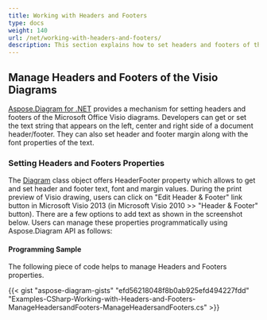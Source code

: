 ```yaml
---
title: Working with Headers and Footers
type: docs
weight: 140
url: /net/working-with-headers-and-footers/
description: This section explains how to set headers and footers of the Microsoft Office Visio with Aspose.Diagram.
---
```


## **Manage Headers and Footers of the Visio Diagrams**
[Aspose.Diagram for .NET](https://products.aspose.com/diagram/net/) provides a mechanism for setting headers and footers of the Microsoft Office Visio diagrams. Developers can get or set the text string that appears on the left, center and right side of a document header/footer. They can also set header and footer margin along with the font properties of the text.
### **Setting Headers and Footers Properties**
The [Diagram](http://www.aspose.com/api/net/diagram/aspose.diagram/diagram) class object offers HeaderFooter property which allows to get and set header and footer text, font and margin values. During the print preview of Visio drawing, users can click on "Edit Header & Footer" link button in Microsoft Visio 2013 (in Microsoft Visio 2010 >> "Header & Footer" button). There are a few options to add text as shown in the screenshot below. Users can manage these properties programmatically using Aspose.Diagram API as follows:
#### **Programming Sample**
The following piece of code helps to manage Headers and Footers properties.

{{< gist "aspose-diagram-gists" "efd56218048f8b0ab925efd494227fdd" "Examples-CSharp-Working-with-Headers-and-Footers-ManageHeadersandFooters-ManageHeadersandFooters.cs" >}}
